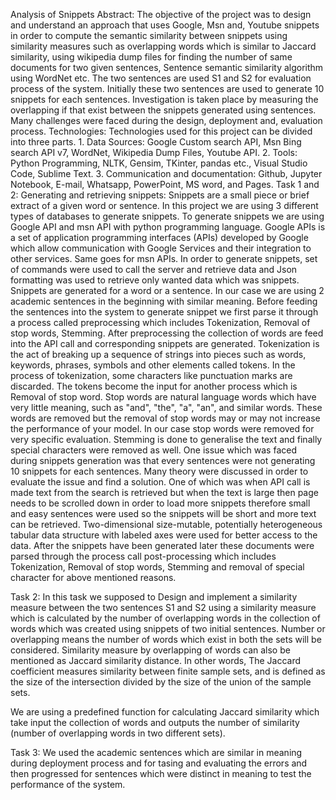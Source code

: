 Analysis of Snippets
Abstract: The objective of the project was to design and understand an approach that uses Google, Msn and, Youtube snippets in order to compute the semantic similarity between snippets using similarity measures such as overlapping words which is similar to Jaccard similarity, using wikipedia dump files for finding the number of same documents for two given sentences, Sentence semantic similarity algorithm using WordNet etc. 
The two sentences are used S1 and S2 for evaluation process of the system. Initially these two sentences are used to generate 10 snippets for each sentences. Investigation is taken place by measuring the overlapping if that exist between the snippets generated using sentences.
Many challenges were faced during the design, deployment and, evaluation process. 
Technologies: Technologies used for this project can be divided into three parts. 1. Data Sources: Google Custom search API, Msn Bing search API v7, WordNet, Wikipedia Dump Files, Youtube API. 2. Tools: Python Programming, NLTK, Gensim, TKinter, pandas etc., Visual Studio Code, Sublime Text. 3. Communication and documentation: Github, Jupyter Notebook, E-mail, Whatsapp, PowerPoint, MS word, and Pages. 
Task 1 and 2: Generating and retrieving snippets: 
Snippets are a small piece or brief extract of a given word or sentence. In this project we are using 3 different types of databases to generate snippets. To generate snippets we are using Google API and msn API with python programming language. Google APIs is a set of application programming interfaces (APIs) developed by Google which allow communication with Google Services and their integration to other services. Same goes for msn APIs. In order to generate snippets, set of commands were used to call the server and retrieve data and Json formatting was used to retrieve only wanted data which was snippets. 
Snippets are generated for a word or a sentence. In our case we are using 2 academic sentences in the beginning with similar meaning. Before feeding the sentences into the system to generate snippet we first parse it through a process called preprocessing which includes Tokenization, Removal of stop words, Stemming. After preprocessing the collection of words are feed into the API call and corresponding snippets are generated. 
Tokenization is the act of breaking up a sequence of strings into pieces such as words, keywords, phrases, symbols and other elements called tokens. In the process of tokenization, some characters like punctuation marks are discarded. The tokens become the input for another process which is Removal of stop word. Stop words are natural language words which have very little meaning, such as "and", "the", "a", "an", and similar words. These words are removed but the removal of stop words may or may not increase the performance of your model. In our case stop words were removed for very specific evaluation. Stemming is done to generalise the text and finally special characters were removed as well. 
One issue which was faced during snippets generation was that every sentences were not generating 10 snippets for each sentences. Many theory were discussed in order to evaluate the issue and find a solution. One of which was when API call is made text from the search is retrieved but when the text is large then page needs to be scrolled down in order to load more snippets therefore small and easy sentences were used so the snippets will be short and more text can be retrieved. 
Two-dimensional size-mutable, potentially heterogeneous tabular data structure with labeled axes were used for better access to the data. After the snippets have been generated later these documents were parsed through the process call post-processing which includes Tokenization, Removal of stop words, Stemming and removal of special character for above mentioned reasons.

Task 2: In this task we supposed to Design and implement a similarity measure between the two sentences S1 and S2 using a similarity measure which is calculated by the number of overlapping words in the collection of words which was created using snippets of two initial sentences. Number or overlapping means the number of words which exist in both the sets will be considered. Similarity measure by overlapping of words can also be mentioned as Jaccard similarity distance. In other words, The Jaccard coefficient measures similarity between finite sample sets, and is defined as the size of the intersection divided by the size of the union of the sample sets. 

We are using a predefined function for calculating Jaccard similarity which take input the collection of words and outputs the number of similarity (number of overlapping words in two different sets). 

Task 3: We used the academic sentences which are similar in meaning during deployment process and for tasing and evaluating the errors and then  progressed for sentences which were distinct in meaning to test the performance of the system. 





